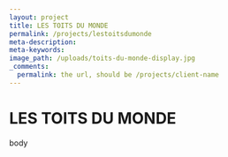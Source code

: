 ```yaml
---
layout: project
title: LES TOITS DU MONDE
permalink: /projects/lestoitsdumonde
meta-description:
meta-keywords:
image_path: /uploads/toits-du-monde-display.jpg
_comments:
  permalink: the url, should be /projects/client-name
---
```


# LES TOITS DU MONDE

body

&nbsp;

&nbsp;
